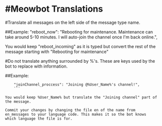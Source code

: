 #Meowbot Translations
===================

#Translate all messages on the left side of the message type name.

##Example:
	"reboot_now": "Rebooting for maintenance. Maintenance can take around 5-10 minutes. I will auto-join the channel once I'm back online.",
	
You would keep "reboot_incoming" as it is typed but convert the rest of the message starting with "Rebooting for maintenance"

#Do not translate anything surrounded by %'s. These are keys used by the bot to replace with information.

##Example:
```
	"joinChannel_proccess": "Joining @%User_Name%'s channel!",
	```
  
You would keep %User_Name% but translate the "Joining channel" part of the message.

Commit your changes by changing the file en of the name from en_messages to your language code. This makes it so the bot knows which language the file is for.
